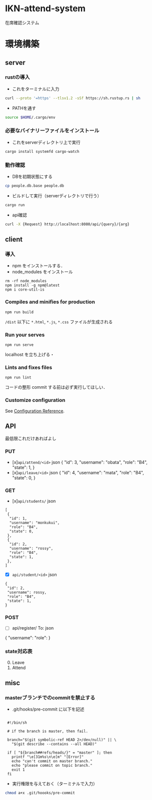 # IKN-attend-system
在席確認システム

# 環境構築
## server
### rustの導入

- これをターミナルに入力

```bash
curl --proto '=https' --tlsv1.2 -sSf https://sh.rustup.rs | sh
```

- PATHを通す
```bash
source $HOME/.cargo/env
```

### 必要なバイナリーファイルをインストール

- これをserverディレクトリ上で実行

```bash
cargo install systemfd cargo-watch
```

### 動作確認

- DBを初期状態にする
```bash
cp people.db.base people.db
```

- ビルドして実行（serverディレクトリで行う）

```bash
cargo run
```

- api確認
 ```bash
 curl -X {Request} http://localhost:8080/api/{query}/{arg}
 ```
 
## client

### 導入
- npm をインストールする．
- node_modules をインストール
```
rm -rf node_modules
npm install -g npm@latest
npm i core-util-is
```
### Compiles and minifies for production
```
npm run build
```
`/dist` 以下に `*.html`, `*.js`, `*.css` ファイルが生成される

### Run your serves
```
npm run serve
```
localhost を立ち上げる・

### Lints and fixes files
```
npm run lint
```
コードの整形
commit する前は必ず実行してほしい．

### Customize configuration
See [Configuration Reference](https://cli.vuejs.org/config/).

 
 ## API

 最低限これだけあればよし
 ### PUT
 - [x]`api/attend/<id>`
 json {
   "id": 3,
   "username": "obata",
   "role": "B4",
   "state": 1,
 }
 - [x]`api/leave/<id>`
 json {
   "id": 4,
   "username": "mata",
   "role": "B4",
   "state": 0,
 }
 
 ### GET
 - [x]`api/students/`
 json
 ```
 [
  {
   "id": 1,
   "username": "monkukui",
   "role": "B4",
   "state": 0,
  },
  {
   "id": 2,
   "username": "rossy",
   "role": "B4",
   "state": 1,
  },
 ]
 ```
 - [x] `api/student/<id>`
 json
 ```
 {
  "id": 2,
  "username": rossy,
  "role": "B4",
  "state": 1,
 }
 ```

### POST
- [ ] api/register/
 To:
 json

 {
  "username":
  "role":
 }

### state対応表
  
  0. Leave
  0. Attend

## misc

### masterブランチでのcommitを禁止する

 - .git/hooks/pre-commit に以下を記述

 ```:pre-commit

  #!/bin/sh

  # if the branch is master, then fail.

  branch="$(git symbolic-ref HEAD 2>/dev/null)" || \
    "$(git describe --contains --all HEAD)"

  if [ "${branch##refs/heads/}" = "master" ]; then
    printf "\e[31m%s\n\e[m" "[Error]"
    echo "can't commit on master branch."
    echo "please commit on topic branch."
    exit 1
  fi
  ```

 - 実行権限を与えておく（ターミナルで入力）
 ```bash
 chmod a+x .git/hoooks/pre-commit
 ```
